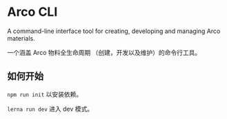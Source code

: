 # Arco CLI

A command-line interface tool for creating, developing and managing Arco materials.

一个涵盖 Arco 物料全生命周期 （创建，开发以及维护）的命令行工具。

## 如何开始

`npm run init` 以安装依赖。

`lerna run dev` 进入 dev 模式。
